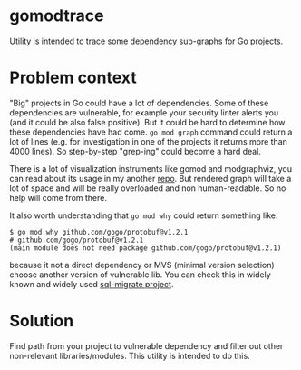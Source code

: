 # gomodtrace

Utility is intended to trace some dependency sub-graphs for Go projects.

# Problem context

"Big" projects in Go could have a lot of dependencies.
Some of these dependencies are vulnerable, for example your security linter alerts you
(and it could be also false positive).
But it could be hard to determine how these dependencies have had come.
`go mod graph` command could return a lot of lines
(e.g. for investigation in one of the projects it returns more than 4000 lines).
So step-by-step "grep-ing" could become a hard deal.

There is a lot of visualization instruments like gomod and modgraphviz, you can read
about its usage in my another [repo](https://github.com/godepsresolve/dep_graph).
But rendered graph will take a lot of space and will be really overloaded and non human-readable.
So no help will come from there.

It also worth understanding that `go mod why` could return something like:

```
$ go mod why github.com/gogo/protobuf@v1.2.1
# github.com/gogo/protobuf@v1.2.1
(main module does not need package github.com/gogo/protobuf@v1.2.1)
```

because it not a direct dependency or MVS (minimal version selection) choose another version
of vulnerable lib. You can check this in widely known and widely
used [sql-migrate project](https://github.com/rubenv/sql-migrate/tree/9e20e0b824edc2b83a3ecc1c3219421f8b23516b).

# Solution

Find path from your project to vulnerable dependency and filter out other non-relevant libraries/modules.
This utility is intended to do this.

